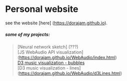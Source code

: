 # Personal website
see the website [here] (https://dorajam.github.io).  

##### some of my projects: 
> [Neural network sketch] (???)  
> [JS WebAudio API visualization] (https://dorajam.github.io/WebAudio/index.html)  
> [D3 music visualization - bubbles](https://dorajam.github.io/WebAudio/CollD3tection.html)  
> [D3 music visualization - lines] (https://dorajam.github.io/WebAudio/d3Lines.html)  
